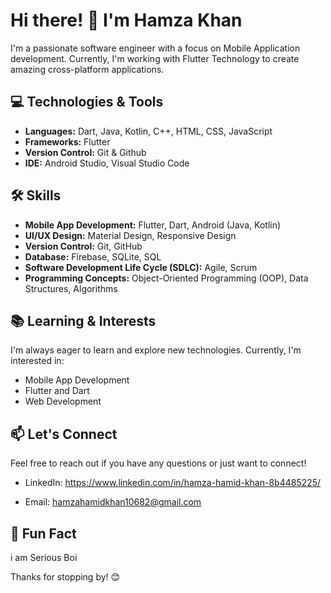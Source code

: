 # Hi there! 👋 I'm Hamza Khan

I'm a passionate software engineer with a focus on Mobile Application development. Currently, I'm working with Flutter Technology to create amazing cross-platform applications.

## 💻 Technologies & Tools

- **Languages:** Dart, Java, Kotlin, C++, HTML, CSS, JavaScript
- **Frameworks:** Flutter
- **Version Control:** Git & Github
- **IDE:** Android Studio, Visual Studio Code

## 🛠️ Skills

- **Mobile App Development:** Flutter, Dart, Android (Java, Kotlin)
- **UI/UX Design:** Material Design, Responsive Design
- **Version Control:** Git, GitHub
- **Database:** Firebase, SQLite, SQL
- **Software Development Life Cycle (SDLC):** Agile, Scrum
- **Programming Concepts:** Object-Oriented Programming (OOP), Data Structures, Algorithms



## 📚 Learning & Interests

I'm always eager to learn and explore new technologies. Currently, I'm interested in:

- Mobile App Development
- Flutter and Dart
- Web Development

## 📫 Let's Connect

Feel free to reach out if you have any questions or just want to connect!

- LinkedIn: https://www.linkedin.com/in/hamza-hamid-khan-8b4485225/

- Email: hamzahamidkhan10682@gmail.com

## 🌟 Fun Fact

i am Serious Boi

Thanks for stopping by! 😊
